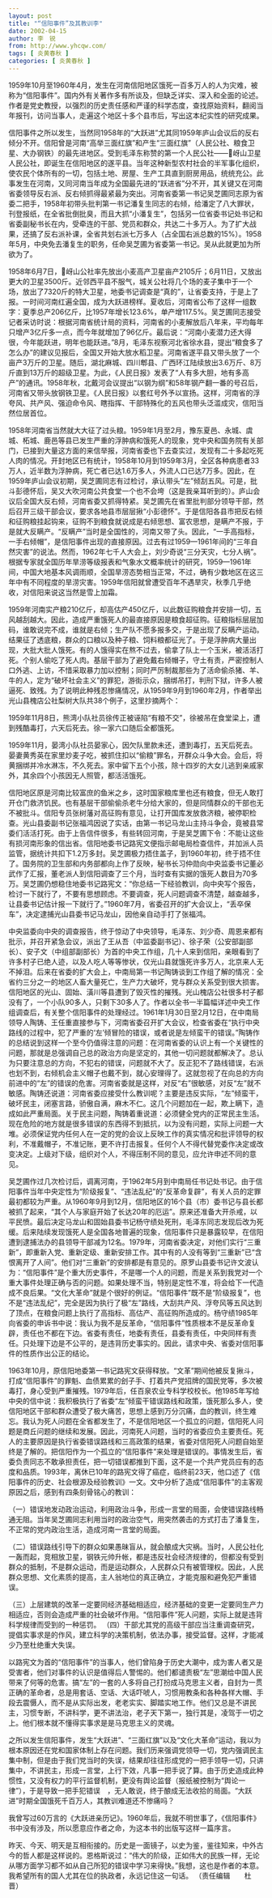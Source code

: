 ```yaml
---
layout: post
title: "“信阳事件”及其教训李"
date: 2002-04-15
author: 李　锐
from: http://www.yhcqw.com/
tags: [ 炎黄春秋 ]
categories: [ 炎黄春秋 ]
---
```





1959年10月至1960年4月，发生在河南信阳地区饿死一百多万人的人为灾难，被称为“信阳事件”。国内外有关著作多有所谈及，但缺乏详实、深入和全面的论述。作者是党史教授，以强烈的历史责任感和严谨的科学态度，查找原始资料，翻阅当年报刊，访问当事人，走遍这个地区十多个县市后，写出这本纪实性的研究成果。


信阳事件之所以发生，当然同1958年的“大跃进”尤其同1959年庐山会议后的反右倾分不开。信阳曾是河南“高举三面红旗”和产生“三面红旗”（人民公社、粮食卫星、大办钢铁）的最先进地区。受到毛泽东称赞的第一个人民公社——岈山卫星人民公社，即诞生在信阳地区的遂平县。当年这种新型农村社会的半军事化组织，使农民个体所有的一切，包括土地、房屋、生产工具直到厨房用品，统统充公。此事发生在河南，又同河南当年成为全国最先进的“跃进省”分不开，其关键又在河南省委领导反右派、反右倾抓得最紧最为突出。河南省委第一书记吴芝圃同志原为省委二把手，1958年初带头批判第一书记潘复生同志的右倾，给潘定了八大罪状，刊登报纸，在全省批倒批臭，而且大抓“小潘复生”，包括另一位省委书记处书记和省委副秘书长在内，受牵连的干部、党员和群众，共达二十多万人。为了扩大战果，还搞了反右派补课，全省共划右派七万多人（占全国右派总数的15%）。1958年5月，中央免去潘复生的职务，任命吴芝圃为省委第一书记。吴从此就更加为所欲为了。


1958年6月7日，岈山公社率先放出小麦高产卫星亩产2105斤；6月11日，又放出更大的卫星3500斤。近邻西平县不服气，城关公社将几个场的麦子集中于一个场，放出了7320斤的特大卫星，地委书记调查是“真的”，让省委支持，于是上了报。一时间河南红遍全国，成为大跃进榜样。夏收后，河南省公布了这样一组数字：夏季总产206亿斤，比1957年增长123.6%，单产增117.5%。吴芝圃同志接受记者采访时说：根据河南省统计局的资料，河南省的小麦解放后八年来，平均每年只增产3亿斤多一点，而今年就增加了96亿斤。最后说：“河南小麦潜力还大得很，今年能跃进，明年也能跃进。”8月，毛泽东视察河北省徐水县，提出“粮食多了怎么办”的建议见报后，全国又开始大放水稻卫星。河南省遂平县又带头放了一个亩产3万斤的卫星。随后，湖北麻城、四川郫县、广西环江陆续放出3.6万斤、8万斤直到13万斤的超级卫星。为此，《人民日报》发表了“人有多大胆，地有多高产”的通讯。1958年秋，北戴河会议提出“以钢为纲”和58年钢产翻一番的号召后，河南省又带头放钢铁卫星。《人民日报》以套红号外予以宣扬。这样，河南省的浮夸风、共产风、强迫命令风、瞎指挥、干部特殊化的五风也带头泛滥成灾，信阳当然位居首位。


1958年河南省当然就大大征了过头粮。1959年1月至2月，豫东夏邑、永城、虞城、柘城、鹿邑等县已发生严重的浮肿病和饿死人的现象，党中央和国务院有关部门，已接到大量这方面的来信举报，河南省委也下去查实过，发现有二十多起吃死人肉的情况。开封地区已有统计，1958年10月到1959年3月，全区各种病患者33万人，近半数为浮肿病，死亡者已达1.6万多人，外流人口已达7万多。因此，在1959年庐山会议初期，吴芝圃同志有过检讨，承认带头“左”倾刮五风。可是，批斗彭德怀后，吴又大吹河南公共食堂一个也不会垮（这是我亲耳听到的）。庐山会议后全国大反右倾，河南省委又抓得特紧。吴芝圃先在省里批判部分领导干部，然后召开三级干部会议，要求各地县市层层揪“小彭德怀”。于是信阳各县市把反右倾和征购粮挂起钩来，征购不到粮食就说成是右倾思想、富农思想，是瞒产不报，于是就大反瞒产。“反瞒产”当时是全国性的，河南又带了头。因此，“一手高指标，一手右倾帽”，是信阳事件出现的直接原因。过去有过1959—1961年间的“三年自然灾害”的说法。然而，1962年七千人大会上，刘少奇说“三分天灾，七分人祸”。根据专家就全国历年旱涝等级报表和气象水文概率统计的研究，1959—1961年间，中国大地基本风调雨顺，全国旱涝态势相当正常，不过，确有少数地区在这三年中有不同程度的旱涝灾害。1959年信阳就曾遭受百年不遇旱灾，秋季几乎绝收，对信阳来说这当然是雪上加霜。


1959年河南实产粮210亿斤，却高估产450亿斤，以此数征购粮食并安排一切，五风越刮越大。因此，造成严重饿死人的最直接原因是粮食超征购。征粮指标层层加码，谁敢说完不成，谁就是右倾；生产队不愿多报多交，于是出现了反瞒产运动。结果征了透底粮，群众的口粮以及种子粮、饲料粮都征光了。于是浮肿病大量出现，大批大批人饿死。有的人饿得实在熬不过去，偷拿了队上一个玉米，被活活打死。个别人偷吃了死人肉。基层干部为了避免戴右倾帽子，守土有责，严密控制人口外逃、上访，不惜采取暴力加以控制；同时严厉制裁那些为了活命偷杀猪、羊、牛的人，定为“破坏社会主义”的罪犯，游街示众，捆绑吊打，判刑下狱，许多人被逼死、致残。为了说明此种残忍惨痛情况，从1959年9月到1960年2月，作者举出光山县槐店公社梨树大队共38个例子，这里抄摘两个：

1959年11月8日，熊湾小队社员徐传正被诬陷“有粮不交”，徐被吊在食堂梁上，遭到残酷毒打，六天后死去。徐一家六口随后全都饿死。


1959年11月，晏湾小队社员晏家心，因欠队里款未还，遭到毒打，五天后死去。晏妻黄秀英在家里炒麦子吃，被抓住扣以“偷粮”罪名，开群众斗争大会。会后，将黄捆绑并冷水淋冻，不久死去。家中留下五个小孩，除十四岁的大女儿逃到亲戚家外，其余四个小孩因无人照管，都活活饿死。


信阳地区原是河南比较富庶的鱼米之乡，这时国家粮库里也还有粮食，但无人敢打开仓门救济饥民。也有基层干部偷偷杀老牛分给大家的，但是同情群众的干部也无不被批斗。信阳专员张树藩对高征购有意见，让打开国库发放救济粮，被停职检查。光山县委副书记张福鸿因说了实话，由第一书记马龙山主持斗争会，竟被县常委们活活打死。由于上告信件很多，有些转回河南，于是吴芝圃下令：不能让这些有损河南形象的信出省。信阳地委书记路宪文便指示邮电局检查信件，并加派人员监管，据统计共扣下1.2万多封。吴芝圃极力捂住盖子，到1960年初，终于捂不住了。国务院的卫生部和内务部都向上作了反映，秘书长习仲勋向中央监委书记董必武作了汇报，董老派人到信阳调查了三个月，当时查有实据的饿死人数目为70多万。吴芝圃仍想稳住地委书记路宪文：“你总结一下经验教训，向中央写个报告，检讨一下就行了，不要有思想顾虑。不要调查，死人问题调查不清楚，越查越多，让县委书记估计报一下就行了。”1960年7月，省委召开的扩大会议上，“丢卒保车”，决定逮捕光山县委书记马龙山，因他亲自动手打了张福鸿。


中央监委向中央的调查报告，终于惊动了中央领导，毛泽东、刘少奇、周恩来都有批示，并召开紧急会议，派出了王从吾（中监委副书记）、徐子荣（公安部副部长）、安子文（中组部副部长）为首的中央工作组，几十人来到信阳，亲眼看到了许多村子已绝人迹，以及人吃人等等惨状，仅光山县就饿死许多万人，北京来人无不掉泪。后来在省委的扩大会上，中南局第一书记陶铸谈到工作组了解的情况：全省约三分之一的地区人畜大量死亡，生产力大破坏，党与群众关系受到很大损害。信阳地区的光山、固始、潢川等县遭到了毁灭性的摧残。光山槐店公社很多村子都没有了，一个小队90多人，只剩下30多人了。作者以全书一半篇幅详述中央工作组调查后，有关整个信阳事件的处理经过。1961年1月30日至2月12日，在中南局领导人陶铸、王任重直接参与下，河南省委召开扩大会议，检查省委在“执行中央路线的过程中，犯了严重的‘左’倾冒险的错误，或者说是左倾蛮干的错误。”陶铸作的总结说到这样一个至今仍值得注意的问题：在河南省委的认识上有一个关键性的问题，那就是总强调自己总的政治方向是坚定的，其他一切问题就都解决了。总认为只要注意总的方向，不犯右的错误，问题就不大了。反正犯不了路线错误，右派也划不到，右倾机会主义帽子也戴不到，就心安理得了。这就忽视了在向总的方向前进中的“左”的错误的危害。河南省委就是这样，对反“右”很敏感，对反“左”就不敏感。陶铸还说道：河南省委应接受什么教训呢？主要是违反实际，“左”倾蛮干，破坏民主，闭塞言路，骄傲自满，麻木不仁。这几个问题加在一起，欺上瞒下，造成如此严重局面。关于民主问题，陶铸着重说道：必须健全党内的正常民主生活。现在危险的地方就是很多错误的东西得不到抵抗，以为没有问题，实际上问题一大堆。必须保证党内任何人在一定的党的会议上反映工作的真实情况和批评领导的权利，不准戴帽子，不准记账，更不许打击报复。任何个人不得代替党委作决定或改变决定。上级对下级，组织对个人，不得压制不同的意见，应允许申述不同的意见。


吴芝圃作过几次检讨后，调离河南，于1962年5月到中南局任书记处书记。由于信阳事件当年中央定性为“阶级报复”、“违法乱纪”的“反革命复辟”，有关人员的定罪最初都较为严重。从1960年9月到12月，信阳地区的16个县（市）委书记与县长都被抓了起来，“其个人与家庭开始了长达20年的厄运”。原来还准备大开杀戒，以平民愤。最后决定马龙山和固始县委书记杨守绩处死刑，毛泽东同志发现后改为死缓。后来陆续发现饿死人是全国各地普遍的现象，信阳事件只是暴露较早，在信阳遭到逮捕法办的县领导干部减为12名。1979年，河南省委决定，对他们实行“三重新”，即重新入党、重新定级、重新安排工作。其中有的人没有等到“三重新”已“含恨离开了人间”。他们对“三重新”的安排都是有意见的。原罗山县委书记许文波认为：“信阳事件”是个重大历史事件，不是哪一个人的问题，而是关系到我党对一个重大事件处理正确与否的问题。如果处理不当，特别是定性不准，将会给下一代造成不良后果。“文化大革命”就是个很好的例证。“信阳事件”既不是“阶级报复”，也不是“违法乱纪”，完全是因为执行了极“左”路线，大刮共产风、浮夸风等五风达到了顶点，在粮食问题上执行了高指标、高估产、高征购所造成的。杨守绩1985年向省委的申诉书中说：我认为我不是反革命，“信阳事件”性质根本不是反革命复辟，责任也不都在下边。省委有责任，地委有责任，县委有责任，中央同样有责任。只处理下边是不公平的，是违背历史事实的。因此，请求中央、省委对信阳事件的性质作出公正的结论。


1963年10月，原信阳地委第一书记路宪文获得释放。“文革”期间他被反复揪斗，打成“信阳事件”的罪魁、血债累累的刽子手、打着共产党招牌的国民党等，多次被毒打，身心受到严重摧残。1979年后，任百泉农业专科学校校长。他1985年写给中央的信中说：我积极执行了省委“左”倾蛮干错误路线和政策，饿死那么多人，使信阳地区干部和群众遭受了极大痛苦，思想上感到万分沉痛，血的教训，终生难忘。我认为死人问题在全省都发生了，不是信阳地区一个孤立的问题，信阳死人问题是商丘问题的继续和发展。因此，河南死人问题，当时的省委应负主要责任。死人的主要原因是执行省委错误路线和三高政策的结果，省委对信阳死人问题自始至终是了解的。把信阳作为一个孤立的“信阳事件”来处理是错误的。事情发生后，省委负责同志不敢承担责任，把一切错误都推到下面，这不是一个共产党员应有的态度和品质。1993年，离休已10年的路宪文得了癌症，临终前23天，他口述了《信阳事件的历史、社会根源及经验教训》一文。文中分析了造成“信阳事件”的主客观原因之后，感到有四条刻骨铭心的教训：


（一）错误地发动政治运动，利用政治斗争，形成一言堂的局面，会使错误路线畅通无阻。当年吴芝圃同志利用当时的政治空气，用突然袭击的方式打击了潘复生，不正常的党内政治生活，造成河南一言堂的局面。


（二）错误路线引导下的群众如果愚昧盲从，就会酿成大灾祸。当时，人民公社化一轰而起，竞相放卫星，钢铁元帅升帐，都是违反社会经济规律的，但都没有受到群众的抵制，不是群众运动，而是运动群众，人民群众只有被管理权。因此，人民群众思想、文化素质的提高，主人翁地位的真正确立，才能克服和避免犯严重错误。


（三）上层建筑的改革一定要同经济基础相适应，经济基础的变更一定要同生产力相适应，否则会造成严重的社会破坏作用。“信阳事件”死人问题，实际上就是违背科学规律而受到的一种惩罚。 
（四）干部尤其党的高级干部应当注重调查研究，提倡实事求是的作风，建立科学的决策机制，依法办事，接受监督。这样，才能减少乃至杜绝重大失误。


以路宪文为首的“信阳事件”的当事人，他们曾陷身于历史大潮中，成为害人者又是受害者，他们对事件的认识是值得后人警惕的。他们都谴责极“左”思潮给中国人民带来了何等的危害。搞“左”的一套的人多将自己打扮成马克思主义者，自封为一贯正确的革命者，总是用套话、空话、大话吓唬人，习惯用教条和各种各样大帽、手段去震慑人，而不是从实际出发，老老实实、脚踏实地工作。他们又总是不讲民主，习惯专断，不讲科学，更不讲法治，老子天下第一，独行其是，凌驾于一切之上。他们根本就不懂得实事求是是马克思主义的灵魂。


之所以发生信阳事件，发生“大跃进”、“三面红旗”以及“文化大革命”运动，我以为根本原因还在党和国家体制上存在问题。我们历来强调党领导一切，党内强调民主集中制，但是由于我们党当时的失误，结果却往往形成党的一把手领导一切，只讲集中，不讲民主，形成一言堂，上行下效，凡事一把手说了算。由于历史造成此种惯性，又没有权力的平行监督机制，更没有舆论监督（报纸被控制为“舆论一律”），于是导致一把手犯错误　，无人敢说，终于酿成无法收拾的局面。“大跃进”时期全国饿死千百万人，其教训难道还不惨痛吗？

我曾写过60万言的《大跃进亲历记》。1960年后，我就不明世事了，《信阳事件》书中没有涉及，所以愿意应作者之命，为这本书的出版写这样一篇序言。


昨天、今天、明天是互相衔接的。历史是一面镜子，以史为鉴，鉴往知来，中外古今的哲人都是这样说的。恩格斯说过：“伟大的阶级，正如伟大的民族一样，无论从哪方面学习都不如从自己所犯的错误中学习来得快。”我想，这也是作者的本意。我希望所有的国人尤其在位的执政者，永远记住这一句话。 
（责任编辑　　杜　晋）


